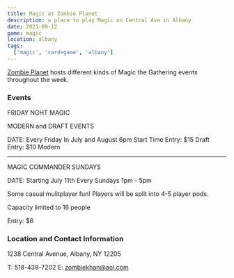 ```yaml
---
title: Magic at Zombie Planet
description: a place to play Magic on Central Ave in Albany 
date: 2021-09-12
game: magic
location: albany
tags:
  ['magic', 'card+game', 'albany']
---
```


[Zombie Planet](https://www.zombie-planet.com/menu) hosts different kinds of Magic the Gathering events throughout the week.

### Events

FRIDAY NGHT MAGIC

MODERN and DRAFT EVENTS

DATE: Every Friday In July and August 6pm Start Time
Entry: $15​ Draft
Entry: $10​ Modern
________________

MAGIC COMMANDER SUNDAYS

DATE: Starting July 11th Every Sundays 1pm - 5pm
 
Some casual mulitplayer fun! Players will be split into 4-5 player pods.

Capacity limited to 16 people
 
Entry: $6

### Location and Contact Information

1238 Central Avenue, Albany, NY 12205

T: 518-438-7202
E: zombiekhan@aol.com

